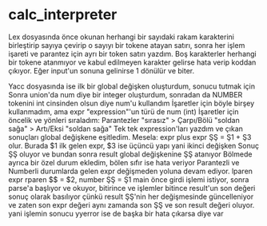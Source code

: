 # calc_interpreter

Lex dosyasında önce okunan herhangi bir sayıdaki rakam karakterini birleştirip sayıya çevirip o sayıyı bir tokene atayan satırı,
sonra her işlem işareti ve parantez için ayrı bir token satırı yazdım.
Boş karakterler herhangi bir tokene atanmıyor ve kabul edilmeyen karakter gelirse hata verip koddan çıkıyor.
Eğer input'un sonuna gelinirse 1 dönülür ve biter.

Yacc dosyasında ise ilk bir global değişken oluşturdum, sonucu tutmak için
Sonra union'da num diye bir integer oluşturdum, sonradan da NUMBER tokenini int cinsinden olsun diye num'u kullandım
İşaretler için böyle birşey kullanmadım, ama expr "expression"'un türü de num (int)
İşaretler için öncelik ve yönleri sıraladım: Parantezler "sırasız" > Çarpı/Bölü "soldan sağa" > Artı/Eksi "soldan sağa"
Tek tek expression'ları yazdım ve çıkan sonuçları global değişkene eşitledim.
Mesela: expr plus expr ŞŞ = Ş1 + Ş3 olur. Burada $1 ilk gelen expr, $3 ise üçüncü yapı yani ikinci değişken
Sonuç ŞŞ oluyor ve bundan sonra result global değişkenine ŞŞ atanıyor
Bölmede ayrıca bir özel durum ekledim, bölen sıfır ise hata veriyor
Parantezli ve Numberli durumlarda gelen expr değişmeden yoluna devam ediyor. 
lparen expr rparen $$ = $2, number ŞŞ = Ş1
main önce girdi işlemi istiyor, sonra parse'a başlıyor ve okuyor, bitirince ve işlemler bitince result'un son değeri sonuç olarak basılıyor
çünkü result ŞŞ'nin her değişmesinde güncelleniyor ve zaten son expr değeri aynı zamanda son ŞŞ ve son result değeri oluyor. yani işlemin sonucu
yyerror ise de başka bir hata çıkarsa diye var
 
